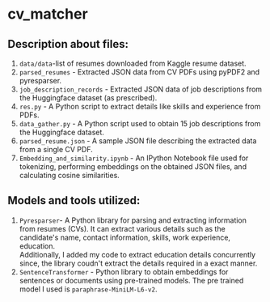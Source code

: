 # cv_matcher
## Description about files:
1. `data/data`-list of resumes downloaded from Kaggle resume dataset.<br>
2. `parsed_resumes` - Extracted JSON data from CV PDFs using pyPDF2 and pyresparser.<br>
3. `job_description_records` - Extracted JSON data of job descriptions from the Huggingface dataset (as prescribed).<br>
4. `res.py` - A Python script to extract details like skills and experience from PDFs.<br>
5. `data_gather.py` - A Python script used to obtain 15 job descriptions from the Huggingface dataset.<br>
6. `parsed_resume.json` - A sample JSON file describing the extracted data from a single CV PDF.<br>
7. `Embedding_and_similarity.ipynb` - An IPython Notebook file used for tokenizing, performing embeddings on the obtained JSON files, and calculating cosine similarities.<be>
## Models and tools utilized:
1. `Pyresparser`- A Python library for parsing and extracting information from resumes (CVs). It can extract various details such as the candidate's name, contact information, skills, work experience, education.<br> Additionally, I added my code to extract education details concurrently since, the library coudn't extract the details required in a exact manner.<br>
2. `SentenceTransformer` - Python library to obtain embeddings for sentences or documents using pre-trained models. The pre trained model I used is `paraphrase-MiniLM-L6-v2`.



